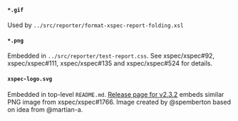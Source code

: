 #### `*.gif`

Used by `../src/reporter/format-xspec-report-folding.xsl`

#### `*.png`

Embedded in `../src/reporter/test-report.css`.
See xspec/xspec#92, xspec/xspec#111, xspec/xspec#135 and xspec/xspec#524 for details.

#### `xspec-logo.svg`

Embedded in top-level `README.md`.
[Release page for v2.3.2](https://github.com/xspec/xspec/releases/tag/v2.3.2) embeds similar PNG image from xspec/xspec#1766.
Image created by @spemberton based on idea from @martian-a.
